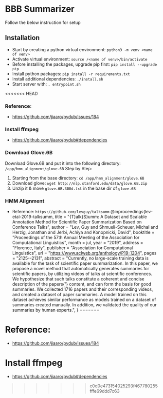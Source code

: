 # BBB Summarizer
Follow the below instruction for setup

## Installation
- Start by creating a python virtual environment: `python3 -m venv <name of venv>`
- Activate virtual environment: `source /<name of venv>/bin/activate`
- Before installing the packages, upgrade pip first: `pip install --upgrade pip`
- Install python packages: `pip install -r requirements.txt`
- Install additional dependencies: `./install.sh`
- Start server with:  `. entrypoint.sh`

<<<<<<< HEAD
### Reference:
- https://github.com/jiaaro/pydub/issues/184
### Install ffmpeg
- https://github.com/jiaaro/pydub#dependencies

### Download Glove.6B
Download Glove.6B and put it into the following directory: `/app/hmm_alignment/glove.6B`
Step by Step:
1. Starting from the base directory: `cd /app/hmm_alignment/glove.6B`
2. Download glove: `wget http://nlp.stanford.edu/data/glove.6B.zip`
3. Unzip it & move `glove.6B.300d.txt` in the base dir of `glove.6B`

### HMM Alignment
- Reference: `https://github.com/levguy/talksumm`
@inproceedings{lev-etal-2019-talksumm,
    title = "{T}alk{S}umm: A Dataset and Scalable Annotation Method for Scientific Paper Summarization Based on Conference Talks",
    author = "Lev, Guy  and
      Shmueli-Scheuer, Michal  and
      Herzig, Jonathan  and
      Jerbi, Achiya  and
      Konopnicki, David",
    booktitle = "Proceedings of the 57th Annual Meeting of the Association for Computational Linguistics",
    month = jul,
    year = "2019",
    address = "Florence, Italy",
    publisher = "Association for Computational Linguistics",
    url = "https://www.aclweb.org/anthology/P19-1204",
    pages = "2125--2131",
    abstract = "Currently, no large-scale training data is available for the task of scientific paper summarization. In this paper, we propose a novel method that automatically generates summaries for scientific papers, by utilizing videos of talks at scientific conferences. We hypothesize that such talks constitute a coherent and concise description of the papers{'} content, and can form the basis for good summaries. We collected 1716 papers and their corresponding videos, and created a dataset of paper summaries. A model trained on this dataset achieves similar performance as models trained on a dataset of summaries created manually. In addition, we validated the quality of our summaries by human experts.",
}
=======
# Reference:
- https://github.com/jiaaro/pydub/issues/184
# Install ffmpeg
- https://github.com/jiaaro/pydub#dependencies
>>>>>>> c0d0e473154025293f467780255fffe69ddd7c63
